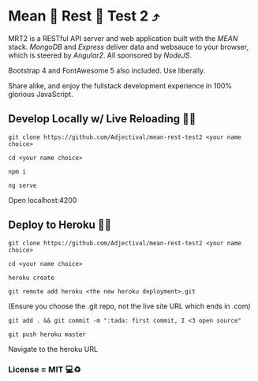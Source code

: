 # Mean :see_no_evil: Rest :apple: Test 2 :arrow_heading_up:

MRT2 is a RESTful API server and web application built with the *MEAN* stack. *MongoDB* and *Express* deliver data and websauce to your browser, which is steered by *Angular2*. All sponsored by *NodeJS*.

Bootstrap 4 and FontAwesome 5 also included. Use liberally.

Share alike, and enjoy the fullstack development experience in 100% glorious JavaScript.

## Develop Locally w/ Live Reloading :construction::wrench:
`git clone https://github.com/Adjectival/mean-rest-test2 <your name choice>`

`cd <your name choice>`

`npm i`

`ng serve`

Open localhost:4200

## Deploy to Heroku :rocket::purple_heart:
`git clone https://github.com/Adjectival/mean-rest-test2 <your name choice>`

`cd <your name choice>`

`heroku create`

`git remote add heroku <the new heroku deployment>.git`

(Ensure you choose the .git repo, not the live site URL which ends in .com)

`git add . && git commit -m ":tada: first commit, I <3 open source"`

`git push heroku master`

Navigate to the heroku URL


### License = MIT :computer::recycle:
